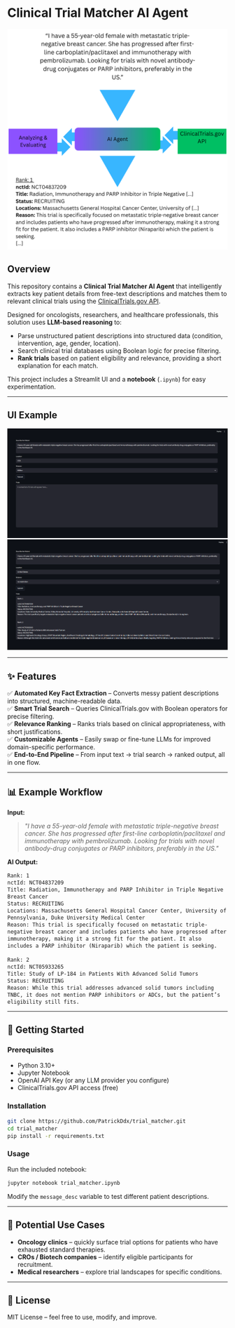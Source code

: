 
# Clinical Trial Matcher AI Agent  

![Trial Matcher Workflow](./trial_matcher_example.png)

## Overview  
This repository contains a **Clinical Trial Matcher AI Agent** that intelligently extracts key patient details from free-text descriptions and matches them to relevant clinical trials using the [ClinicalTrials.gov API](https://clinicaltrials.gov/).  

Designed for oncologists, researchers, and healthcare professionals, this solution uses **LLM-based reasoning** to:  
- Parse unstructured patient descriptions into structured data (condition, intervention, age, gender, location).  
- Search clinical trial databases using Boolean logic for precise filtering.  
- **Rank trials** based on patient eligibility and relevance, providing a short explanation for each match.  

This project includes a Streamlit UI and a **notebook** (`.ipynb`) for easy experimentation.  

---

## UI Example
![UI1](./docs/UI_initial_state.png)
![UI2](./docs/UI_after_query.png)

---

## ✨ Features  
✅ **Automated Key Fact Extraction** – Converts messy patient descriptions into structured, machine-readable data.  
✅ **Smart Trial Search** – Queries ClinicalTrials.gov with Boolean operators for precise filtering.  
✅ **Relevance Ranking** – Ranks trials based on clinical appropriateness, with short justifications.  
✅ **Customizable Agents** – Easily swap or fine-tune LLMs for improved domain-specific performance.  
✅ **End-to-End Pipeline** – From input text → trial search → ranked output, all in one flow.  

---

## 📊 Example Workflow  

**Input:**  
> *"I have a 55-year-old female with metastatic triple-negative breast cancer. She has progressed after first-line carboplatin/paclitaxel and immunotherapy with pembrolizumab. Looking for trials with novel antibody-drug conjugates or PARP inhibitors, preferably in the US."*

**AI Output:**  
```
Rank: 1
nctId: NCT04837209
Title: Radiation, Immunotherapy and PARP Inhibitor in Triple Negative Breast Cancer
Status: RECRUITING
Locations: Massachusetts General Hospital Cancer Center, University of Pennsylvania, Duke University Medical Center
Reason: This trial is specifically focused on metastatic triple-negative breast cancer and includes patients who have progressed after immunotherapy, making it a strong fit for the patient. It also includes a PARP inhibitor (Niraparib) which the patient is seeking.

Rank: 2
nctId: NCT05933265
Title: Study of LP-184 in Patients With Advanced Solid Tumors
Status: RECRUITING
Reason: While this trial addresses advanced solid tumors including TNBC, it does not mention PARP inhibitors or ADCs, but the patient’s eligibility still fits.
```

---

## 🚀 Getting Started  

### Prerequisites  
- Python 3.10+  
- Jupyter Notebook  
- OpenAI API Key (or any LLM provider you configure)  
- ClinicalTrials.gov API access (free)  

### Installation  
```bash
git clone https://github.com/PatrickDdx/trial_matcher.git
cd trial_matcher
pip install -r requirements.txt
```

### Usage  
Run the included notebook:  
```bash
jupyter notebook trial_matcher.ipynb
```

Modify the `message_desc` variable to test different patient descriptions.  

---

## 🤝 Potential Use Cases  
- **Oncology clinics** – quickly surface trial options for patients who have exhausted standard therapies.  
- **CROs / Biotech companies** – identify eligible participants for recruitment.  
- **Medical researchers** – explore trial landscapes for specific conditions.  

---

## 📄 License  
MIT License – feel free to use, modify, and improve.  
